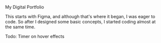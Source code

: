 My Digital Portfolio

This starts with Figma, and although that's where it began, I was eager to code.
So after I designed some basic concepts, I started coding almost at the same time.


Todo:
Timer on hover effects
